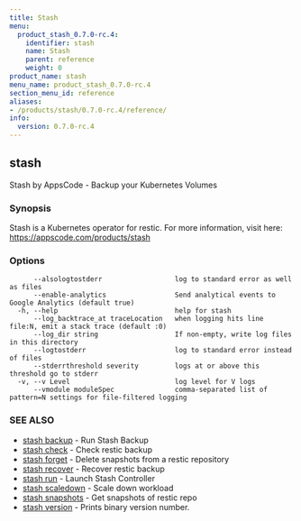 ```yaml
---
title: Stash
menu:
  product_stash_0.7.0-rc.4:
    identifier: stash
    name: Stash
    parent: reference
    weight: 0
product_name: stash
menu_name: product_stash_0.7.0-rc.4
section_menu_id: reference
aliases:
- /products/stash/0.7.0-rc.4/reference/
info:
  version: 0.7.0-rc.4
---
```


## stash

Stash by AppsCode - Backup your Kubernetes Volumes

### Synopsis

Stash is a Kubernetes operator for restic. For more information, visit here: https://appscode.com/products/stash

### Options

```
      --alsologtostderr                  log to standard error as well as files
      --enable-analytics                 Send analytical events to Google Analytics (default true)
  -h, --help                             help for stash
      --log_backtrace_at traceLocation   when logging hits line file:N, emit a stack trace (default :0)
      --log_dir string                   If non-empty, write log files in this directory
      --logtostderr                      log to standard error instead of files
      --stderrthreshold severity         logs at or above this threshold go to stderr
  -v, --v Level                          log level for V logs
      --vmodule moduleSpec               comma-separated list of pattern=N settings for file-filtered logging
```

### SEE ALSO

* [stash backup](/products/stash/0.7.0-rc.4/reference/stash_backup)	 - Run Stash Backup
* [stash check](/products/stash/0.7.0-rc.4/reference/stash_check)	 - Check restic backup
* [stash forget](/products/stash/0.7.0-rc.4/reference/stash_forget)	 - Delete snapshots from a restic repository
* [stash recover](/products/stash/0.7.0-rc.4/reference/stash_recover)	 - Recover restic backup
* [stash run](/products/stash/0.7.0-rc.4/reference/stash_run)	 - Launch Stash Controller
* [stash scaledown](/products/stash/0.7.0-rc.4/reference/stash_scaledown)	 - Scale down workload
* [stash snapshots](/products/stash/0.7.0-rc.4/reference/stash_snapshots)	 - Get snapshots of restic repo
* [stash version](/products/stash/0.7.0-rc.4/reference/stash_version)	 - Prints binary version number.

